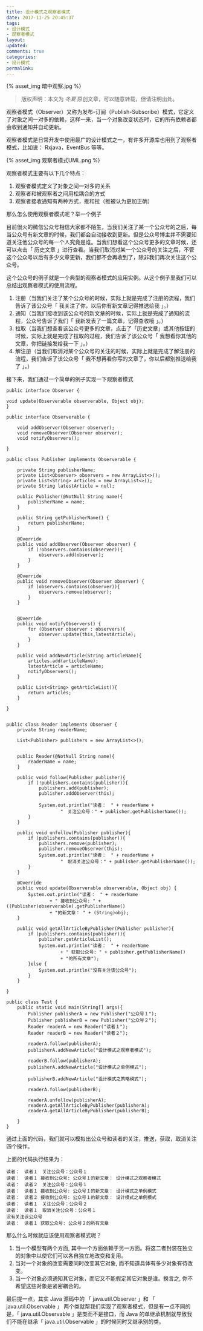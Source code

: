 ```yaml
---
title: 设计模式之观察者模式
date: 2017-11-25 20:45:37
tags:
- 设计模式
- 观察者模式
layout:
updated:
comments: true
categories:
- 设计模式
permalink:
---
```



{% asset_img 暗中观察.jpg %}

> 版权声明：本文为 *冬夏* 原创文章，可以随意转载，但请注明出处。

观察者模式（Observer）又称为发布-订阅（Publish-Subscribe）模式，它定义了对象之间一对多的依赖，这样一来，当一个对象改变状态时，它的所有依赖者都会收到通知并自动更新。

<!--more-->

观察者模式是日常开发中使用最广的设计模式之一，有许多开源库也用到了观察者模式，比如说： Rxjava，EventBus 等等。

{% asset_img 观察者模式UML.png %}

观察者模式主要有以下几个特点：
1. 观察者模式定义了对象之间一对多的关系
2. 观察者和被观察者之间用松耦合的方式
3. 观察者接收通知有两种方式，推和拉（推被认为更加正确）

那么怎么使用观察者模式呢？举一个例子

目前很火的微信公众号相信大家都不陌生，当我们关注了某一个公众号的之后，每当公众号有新文章的时候，我们都会自动接收到更新。但是公众号博主并不需要知道关注他公众号的每一个人究竟是谁。当我们想看这个公众号更多的文章时候，还可以点击「 历史文章 」进行查看。当我们取消对某一个公众号的关注之后，不管这个公众号以后有多少文章更新，我们都不会再收到了，除非我们再次关注这个公众号。

这个公众号的例子就是一个典型的观察者模式的应用实例。从这个例子里我们可以总结出观察者模式的使用流程。

1. 注册（当我们关注了某个公众号的时候，实际上就是完成了注册的流程，我们告诉了该公众号「 我关注了你，以后你有新文章记得推送给我 」。）
2. 通知（当我们接收到该公众号的新文章的时候，实际上就是完成了通知的流程，公众号告诉了我们「 我新发表了一篇文章，记得查收哦 」。）
3. 拉取（当我们想查看该公众号更多的文章，点击了「历史文章」或其他按钮的时候，实际上就是完成了拉取的过程，我们告诉了该公众号「 我想看你其他的文章，你把链接发给我一下 」。）
4. 解注册（当我们取消对某个公众号的关注的时候，实际上就是完成了解注册的流程，我们告诉了该公众号「 我不想再看你写的文章了，你以后都别推送给我了 」。）

接下来，我们通过一个简单的例子实现一下观察者模式

    public interface Observer {

    void update(Observerable observerable, Object obj);
    }

    public interface Observerable {

        void addObserver(Observer observer);
        void removeObserver(Observer observer);
        void notifyObservers();

    }

    public class Publisher implements Observerable {

        private String publisherName;
        private List<Observer> observers = new ArrayList<>();
        private List<String> articles = new ArrayList<>();
        private String latestArticle = null;

        public Publisher(@NotNull String name){
            publisherName = name;
        }

        public String getPublisherName() {
            return publisherName;
        }

        @Override
        public void addObserver(Observer observer) {
            if (!observers.contains(observer)){
                observers.add(observer);
            }
        }

        @Override
        public void removeObserver(Observer observer) {
            if (observers.contains(observer)){
                observers.remove(observer);
            }
        }


        @Override
        public void notifyObservers() {
            for (Observer observer : observers){
                observer.update(this,latestArticle);
            }
        }

        public void addNewArticle(String articleName){
            articles.add(articleName);
            latestArticle = articleName;
            notifyObservers();
        }

        public List<String> getArticleList(){
            return articles;
        }

    }


    public class Reader implements Observer {
        private String readerName;

        List<Publisher> publishers = new ArrayList<>();


        public Reader(@NotNull String name){
            readerName = name;
        }

        public void follow(Publisher publisher){
            if (!publishers.contains(publisher)){
                publishers.add(publisher);
                publisher.addObserver(this);

                System.out.println("读者：　" + readerName +
                        "　关注公众号：" + publisher.getPublisherName());
            }
        }

        public void unfollow(Publisher publisher){
            if (publishers.contains(publisher)){
                publishers.remove(publisher);
                publisher.removeObserver(this);
                System.out.println("读者：　" + readerName +
                        "　取消关注公众号：" + publisher.getPublisherName());
            }
        }

        @Override
        public void update(Observerable observerable, Object obj) {
            System.out.println("读者：　" + readerName
                    + " 接收到公众号: " + ((Publisher)observerable).getPublisherName()
                    + "的新文章： " + (String)obj);
        }

        public void getAllArticleByPublisher(Publisher publisher){
            if (publishers.contains(publisher)){
                publisher.getArticleList();
                System.out.println("读者：　" + readerName
                        + " 获取公众号: " + publisher.getPublisherName()
                        + "的所有文章");
            }else {
                System.out.println("没有关注该公众号");
            }
        }

    }

    public class Test {
        public static void main(String[] args){
            Publisher publisherA = new Publisher("公众号１");
            Publisher publisherB = new Publisher("公众号２");
            Reader readerA = new Reader("读者１");
            Reader readerB = new Reader("读者２");

            readerA.follow(publisherA);
            publisherA.addNewArticle("设计模式之观察者模式");

            readerB.follow(publisherA);
            publisherA.addNewArticle("设计模式之单例模式");

            publisherB.addNewArticle("设计模式之策略模式");

            readerA.follow(publisherB);

            readerA.unfollow(publisherA);
            readerA.getAllArticleByPublisher(publisherA);
            readerA.getAllArticleByPublisher(publisherB);

        }
    }


通过上面的代码，我们就可以模拟出公众号和读者的关注，推送，获取，取消关注四个操作。

上面的代码执行结果为：

    读者：　读者１　关注公众号：公众号１
    读者：　读者１ 接收到公众号: 公众号１的新文章： 设计模式之观察者模式
    读者：　读者２　关注公众号：公众号１
    读者：　读者１ 接收到公众号: 公众号１的新文章： 设计模式之单例模式
    读者：　读者２ 接收到公众号: 公众号１的新文章： 设计模式之单例模式
    读者：　读者１　关注公众号：公众号２
    读者：　读者１　取消关注公众号：公众号１
    没有关注该公众号
    读者：　读者１ 获取公众号: 公众号２的所有文章

那么什么时候就应该使用观察者模式呢？

1. 当一个模型有两个方面, 其中一个方面依赖于另一方面。将这二者封装在独立的对象中以使它们可以各自独立地改变和复用。
2. 当对一个对象的改变需要同时改变其它对象, 而不知道具体有多少对象有待改变。
3. 当一个对象必须通知其它对象，而它又不能假定其它对象是谁。换言之, 你不希望这些对象是紧密耦合的。

最后提一点，其实 Java 源码中的 「 java.util.Observer 」和 「 java.util.Observable 」 两个类就帮我们实现了观察者模式，但是有一点不同的是，「 java.util.Observable 」是类而不是接口，而 Java 的单继承机制就导致我们不能在继承「 java.util.Observable 」的时候同时又继承别的类。
